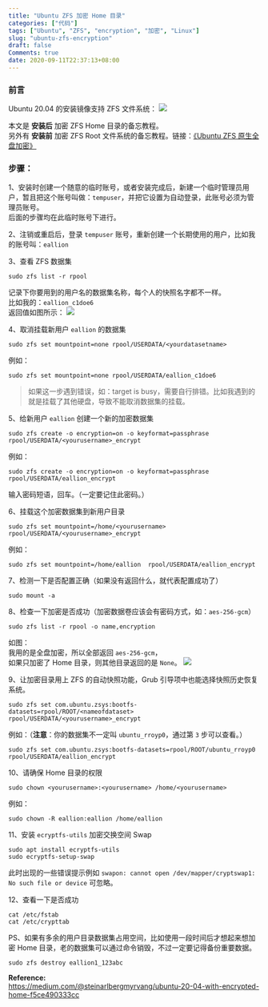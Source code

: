 ```yaml
---
title: "Ubuntu ZFS 加密 Home 目录"
categories: ["代码"]
tags: ["Ubuntu", "ZFS", "encryption", "加密", "Linux"]
slug: "ubuntu-zfs-encryption"
draft: false
Comments: true
date: 2020-09-11T22:37:13+08:00
---
```


### 前言

Ubuntu 20.04 的安装镜像支持 ZFS 文件系统：
![](https://images.eallion.com/images/2020/09/install.png)

本文是 **安装后** 加密 ZFS Home 目录的备忘教程。  
另外有 **安装前** 加密 ZFS Root 文件系统的备忘教程。链接：[《Ubuntu ZFS 原生全盘加密》](https://eallion.com/ubuntu-zfs-root-encryption)

### 步骤：

1、安装时创建一个随意的临时账号，或者安装完成后，新建一个临时管理员用户，暂且把这个账号叫做：`tempuser`，并把它设置为自动登录，此账号必须为管理员账号。  
后面的步骤均在此临时账号下进行。

2、注销或重启后，登录 `tempuser` 账号，重新创建一个长期使用的用户，比如我的账号叫：`eallion`

3、查看 ZFS 数据集

```
sudo zfs list -r rpool
```

记录下你要用到的用户名的数据集名称，每个人的快照名字都不一样。  
比如我的：`eallion_c1doe6`  
返回值如图所示：
![](https://images.eallion.com/images/2020/09/rpoollist.png)

4、取消挂载新用户 `eallion` 的数据集

```
sudo zfs set mountpoint=none rpool/USERDATA/<yourdatasetname>
```

例如：

```
sudo zfs set mountpoint=none rpool/USERDATA/eallion_c1doe6
```

> 如果这一步遇到错误，如：target is busy，需要自行排错。比如我遇到的就是挂载了其他硬盘，导致不能取消数据集的挂载。

5、给新用户 `eallion` 创建一个新的加密数据集

```
sudo zfs create -o encryption=on -o keyformat=passphrase rpool/USERDATA/<yourusername>_encrypt
```

例如：

```
sudo zfs create -o encryption=on -o keyformat=passphrase rpool/USERDATA/eallion_encrypt
```

输入密码短语，回车。（一定要记住此密码。）

6、挂载这个加密数据集到新用户目录

```
sudo zfs set mountpoint=/home/<yourusername>  rpool/USERDATA/<yourusername>_encrypt
```

例如：

```
sudo zfs set mountpoint=/home/eallion  rpool/USERDATA/eallion_encrypt
```

7、检测一下是否配置正确（如果没有返回什么，就代表配置成功了）

```
sudo mount -a
```

8、检查一下加密是否成功（加密数据卷应该会有密码方式，如：`aes-256-gcm`）

```
sudo zfs list -r rpool -o name,encryption
```

如图：  
我用的是全盘加密，所以全部返回 `aes-256-gcm`，  
如果只加密了 Home 目录，则其他目录返回的是 `None`。
![](https://images.eallion.com/images/2020/09/encryption.png)

9、让加密目录用上 ZFS 的自动快照功能，Grub 引导项中也能选择快照历史恢复系统。

```
sudo zfs set com.ubuntu.zsys:bootfs-datasets=rpool/ROOT/<nameofdataset> rpool/USERDATA/<yourusername>_encrypt
```

例如：（**注意**：你的数据集不一定叫 `ubuntu_rroyp0`，通过第 `3` 步可以查看。）

```
sudo zfs set com.ubuntu.zsys:bootfs-datasets=rpool/ROOT/ubuntu_rroyp0 rpool/USERDATA/eallion_encrypt
```

10、请确保 Home 目录的权限

```
sudo chown <yourusername>:<yourusername> /home/<yourusername>
```

例如：

```
sudo chown -R eallion:eallion /home/eallion
```

11、安装 `ecryptfs-utils` 加密交换空间 Swap

```
sudo apt install ecryptfs-utils
sudo ecryptfs-setup-swap
```

此时出现的一些错误提示例如 `swapon: cannot open /dev/mapper/cryptswap1: No such file or device` 可忽略。

12、查看一下是否成功

```
cat /etc/fstab
cat /etc/crypttab
```

PS、如果有多余的用户目录数据集占用空间，比如使用一段时间后才想起来想加密 Home 目录，老的数据集可以通过命令销毁，不过一定要记得备份重要数据。

```
sudo zfs destroy eallion1_123abc
```

**Reference:**  
<https://medium.com/@steinarlbergmyrvang/ubuntu-20-04-with-encrypted-home-f5ce490333cc>
